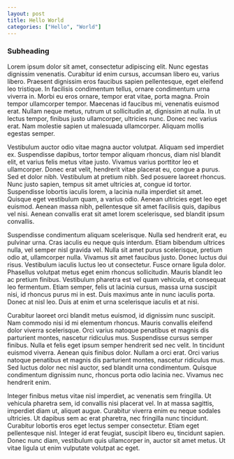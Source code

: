 ```yaml
---
layout: post
title: Hello World
categories: ["Hello", "World"]
---
```


### Subheading

Lorem ipsum dolor sit amet, consectetur adipiscing elit. Nunc egestas dignissim venenatis. Curabitur id enim cursus, accumsan libero eu, varius libero. Praesent dignissim eros faucibus sapien pellentesque, eget eleifend leo tristique. In facilisis condimentum tellus, ornare condimentum urna viverra in. Morbi eu eros ornare, tempor erat vitae, porta magna. Proin tempor ullamcorper tempor. Maecenas id faucibus mi, venenatis euismod erat. Nullam neque metus, rutrum ut sollicitudin at, dignissim at nulla. In ut lectus tempor, finibus justo ullamcorper, ultricies nunc. Donec nec varius erat. Nam molestie sapien ut malesuada ullamcorper. Aliquam mollis egestas semper.

Vestibulum auctor odio vitae magna auctor volutpat. Aliquam sed imperdiet ex. Suspendisse dapibus, tortor tempor aliquam rhoncus, diam nisl blandit elit, et varius felis metus vitae justo. Vivamus varius porttitor leo et ullamcorper. Donec erat velit, hendrerit vitae placerat eu, congue a purus. Sed et dolor nibh. Vestibulum at pretium nibh. Sed posuere laoreet rhoncus. Nunc justo sapien, tempus sit amet ultricies at, congue id tortor. Suspendisse lobortis iaculis lorem, a lacinia nulla imperdiet sit amet. Quisque eget vestibulum quam, a varius odio. Aenean ultricies eget leo eget euismod. Aenean massa nibh, pellentesque sit amet facilisis quis, dapibus vel nisi. Aenean convallis erat sit amet lorem scelerisque, sed blandit ipsum convallis.

Suspendisse condimentum aliquam scelerisque. Nulla sed hendrerit erat, eu pulvinar urna. Cras iaculis eu neque quis interdum. Etiam bibendum ultrices nulla, vel semper nisl gravida vel. Nulla sit amet purus scelerisque, pretium odio at, ullamcorper nulla. Vivamus sit amet faucibus justo. Donec luctus dui risus. Vestibulum iaculis luctus leo ut consectetur. Fusce ornare ligula dolor. Phasellus volutpat metus eget enim rhoncus sollicitudin. Mauris blandit leo ac pretium finibus. Vestibulum pharetra est vel quam vehicula, et consequat leo fermentum. Etiam semper, felis ut lacinia cursus, massa urna suscipit nisi, id rhoncus purus mi in est. Duis maximus ante in nunc iaculis porta. Donec at nisl leo. Duis at enim et urna scelerisque iaculis et at nisi.

Curabitur laoreet orci blandit metus euismod, id dignissim nunc suscipit. Nam commodo nisi id mi elementum rhoncus. Mauris convallis eleifend dolor viverra scelerisque. Orci varius natoque penatibus et magnis dis parturient montes, nascetur ridiculus mus. Suspendisse cursus semper finibus. Nulla et felis eget ipsum semper hendrerit sed nec velit. In tincidunt euismod viverra. Aenean quis finibus dolor. Nullam a orci erat. Orci varius natoque penatibus et magnis dis parturient montes, nascetur ridiculus mus. Sed luctus dolor nec nisl auctor, sed blandit urna condimentum. Quisque condimentum dignissim nunc, rhoncus porta odio lacinia nec. Vivamus nec hendrerit enim.

Integer finibus metus vitae nisl imperdiet, ac venenatis sem fringilla. Ut vehicula pharetra sem, id convallis nisi placerat vel. In at massa sagittis, imperdiet diam ut, aliquet augue. Curabitur viverra enim eu neque sodales ultricies. Ut dapibus sem ac erat pharetra, nec fringilla nunc tincidunt. Curabitur lobortis eros eget lectus semper consectetur. Etiam eget pellentesque nisl. Integer id erat feugiat, suscipit libero eu, tincidunt sapien. Donec nunc diam, vestibulum quis ullamcorper in, auctor sit amet metus. Ut vitae ligula ut enim vulputate volutpat ac eget.
